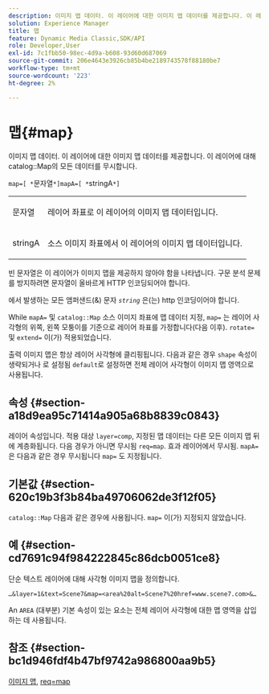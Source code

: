 ```yaml
---
description: 이미지 맵 데이터. 이 레이어에 대한 이미지 맵 데이터를 제공합니다. 이 레이어에 대해 카탈로그 맵의 데이터를 무시합니다.
solution: Experience Manager
title: 맵
feature: Dynamic Media Classic,SDK/API
role: Developer,User
exl-id: 7c1fbb50-98ec-4d9a-b608-93d60d687069
source-git-commit: 206e4643e3926cb85b4be2189743578f88180be7
workflow-type: tm+mt
source-wordcount: '223'
ht-degree: 2%

---
```


# 맵{#map}

이미지 맵 데이터. 이 레이어에 대한 이미지 맵 데이터를 제공합니다. 이 레이어에 대해 catalog::Map의 모든 데이터를 무시합니다.

`map=[ *`문자열`*]mapA=[ *`stringA`*]`

<table id="simpletable_2E32B25D5F6246A18A8AF817903877ED"> 
 <tr class="strow"> 
  <td class="stentry"> <p><span class="codeph"> <span class="varname"> 문자열</span></span> </p></td> 
  <td class="stentry"> <p>레이어 좌표로 이 레이어의 이미지 맵 데이터입니다. </p></td> 
 </tr> 
 <tr class="strow"> 
  <td class="stentry"> <p><span class="codeph"> <span class="varname"> stringA</span></span> </p></td> 
  <td class="stentry"> <p>소스 이미지 좌표에서 이 레이어의 이미지 맵 데이터입니다. </p></td> 
 </tr> 
</table>

빈 문자열은 이 레이어가 이미지 맵을 제공하지 않아야 함을 나타냅니다. 구문 분석 문제를 방지하려면 문자열이 올바르게 HTTP 인코딩되어야 합니다.

에서 발생하는 모든 앰퍼샌드(&amp;) 문자 *`string`* 은(는) http 인코딩이어야 합니다.

While `mapA=` 및 `catalog::Map` 소스 이미지 좌표에 맵 데이터 지정, `map=` 는 레이어 사각형의 위쪽, 왼쪽 모퉁이를 기준으로 레이어 좌표를 가정합니다(다음 이후). `rotate=` 및 `extend=` 이(가) 적용되었습니다.

출력 이미지 맵은 항상 레이어 사각형에 클리핑됩니다. 다음과 같은 경우 `shape` 속성이 생략되거나 로 설정됨 `default`로 설정하면 전체 레이어 사각형이 이미지 맵 영역으로 사용됩니다.

## 속성 {#section-a18d9ea95c71414a905a68b8839c0843}

레이어 속성입니다. 적용 대상 `layer=comp`, 지정된 맵 데이터는 다른 모든 이미지 맵 뒤에 계층화됩니다. 다음 경우가 아니면 무시됨 `req=map`. 효과 레이어에서 무시됨. `mapA=` 은 다음과 같은 경우 무시됩니다 `map=` 도 지정됩니다.

## 기본값 {#section-620c19b3f3b84ba49706062de3f12f05}

`catalog::Map` 다음과 같은 경우에 사용됩니다. `map=` 이(가) 지정되지 않았습니다.

## 예 {#section-cd7691c94f984222845c86dcb0051ce8}

단순 텍스트 레이어에 대해 사각형 이미지 맵을 정의합니다.

`…&layer=1&text=Scene7&map=<area%20alt=Scene7%20href=www.scene7.com>&…`

An `AREA` (대부분) 기본 속성이 있는 요소는 전체 레이어 사각형에 대한 맵 영역을 삽입하는 데 사용됩니다.

## 참조 {#section-bc1d946fdf4b47bf9742a986800aa9b5}

[이미지 맵](../../../../../is-api/http-ref/image-serving-api-ref/c-http-protocol-reference/c-syntax-and-features/r-image-maps.md#reference-ff7d1bac2a064104b0c508a81316fdab), [req=map](../../../../../is-api/http-ref/image-serving-api-ref/c-http-protocol-reference/c-command-reference/r-req/r-req.md#reference-907cdb4a97034db7ad94695f25552e76)
